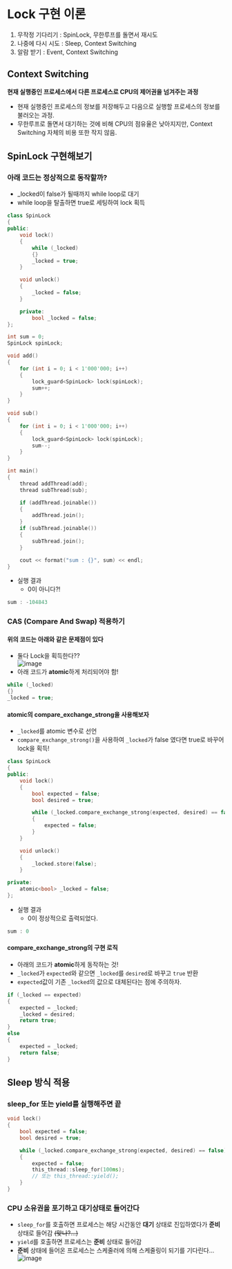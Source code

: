 # Lock 구현 이론
1. 무작정 기다리기 : SpinLock, 무한루프를 돌면서 재시도
2. 나중에 다시 시도 : Sleep, Context Switching
3. 알람 받기 : Event, Context Switching
## Context Switching
**현재 실행중인 프로세스에서 다른 프로세스로 CPU의 제어권을 넘겨주는 과정**
- 현재 실행중인 프로세스의 정보를 저장해두고 다음으로 실행할 프로세스의 정보를 불러오는 과정.
- 무한루프로 돌면서 대기하는 것에 비해 CPU의 점유율은 낮아지지만, Context Switching 자체의 비용 또한 작지 않음.
## SpinLock 구현해보기
### 아래 코드는 정상적으로 동작할까?
- _locked이 false가 될때까지 while loop로 대기
- while loop을 탈출하면 true로 세팅하여 lock 획득
```c++
class SpinLock
{
public:
    void lock()
    {
        while (_locked)
        {}
        _locked = true;
    }

    void unlock()
    {
        _locked = false;
    }

    private:
        bool _locked = false;
};
```
```c++
int sum = 0;
SpinLock spinLock;

void add()
{
    for (int i = 0; i < 1'000'000; i++)
    {
        lock_guard<SpinLock> lock(spinLock);
        sum++;
    }
}

void sub()
{
    for (int i = 0; i < 1'000'000; i++)
    {
        lock_guard<SpinLock> lock(spinLock);
        sum--;
    }
}

int main()
{
    thread addThread(add);
    thread subThread(sub);

    if (addThread.joinable())
    {
        addThread.join();
    }
    if (subThread.joinable())
    {
        subThread.join();
    }

    cout << format("sum : {}", sum) << endl;
}
```
- 실행 결과
  - 0이 아니다?!
```c++
sum : -104843
```
### CAS (Compare And Swap) 적용하기
#### 위의 코드는 아래와 같은 문제점이 있다
- 둘다 Lock을 획득한다?? <br>
  ![image](https://github.com/Wseop/game-server-note/assets/18005580/ae876802-cb4d-4765-bb20-acc7f864d15b)
- 아래 코드가 **atomic**하게 처리되어야 함!
```c++
while (_locked)
{}
_locked = true;
```
#### atomic의 compare_exchange_strong을 사용해보자
- `_locked`를 atomic 변수로 선언
- `compare_exchange_strong()`을 사용하여 `_locked`가 false 였다면 true로 바꾸어 lock을 획득!
```c++
class SpinLock
{
public:
    void lock()
    {
        bool expected = false;
        bool desired = true;

        while (_locked.compare_exchange_strong(expected, desired) == false)
        {
            expected = false;
        }
    }

    void unlock()
    {
        _locked.store(false);
    }

private:
    atomic<bool> _locked = false;
};
```
- 실행 결과
  - 0이 정상적으로 출력되었다. 
```c++
sum : 0
```
#### compare_exchange_strong의 구현 로직
- 아래의 코드가 **atomic**하게 동작하는 것!
- `_locked`가 `expected`와 같으면 `_locked`를 `desired`로 바꾸고 `true` 반환
- `expected`값이 기존 `_locked`의 값으로 대체된다는 점에 주의하자.
```c++
if (_locked == expected)
{
    expected = _locked;
    _locked = desired;
    return true;
}
else
{
    expected = _locked;
    return false;
}
```
## Sleep 방식 적용
### sleep_for 또는 yield를 실행해주면 끝
```c++
void lock()
{
    bool expected = false;
    bool desired = true;

    while (_locked.compare_exchange_strong(expected, desired) == false)
    {
        expected = false;
        this_thread::sleep_for(100ms);
        // 또는 this_thread::yield();
    }
}
```
### CPU 소유권을 포기하고 대기상태로 들어간다
- `sleep_for`를 호출하면 프로세스는 해당 시간동안 **대기** 상태로 진입하였다가 **준비** 상태로 들어감 ~~(맞나?...)~~
- `yield`를 호출하면 프로세스는 **준비** 상태로 들어감
- **준비** 상태에 들어온 프로세스는 스케줄러에 의해 스케줄링이 되기를 기다린다...
![image](https://github.com/Wseop/game-server-note/assets/18005580/ba0d9f56-9f78-4fe5-96db-a1186bec032a)
